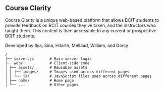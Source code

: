 Course Clarity
---------------------------

Course Clarity is a unique web-based platform that allows BCIT students to provide feedback on BCIT courses they’ve taken, and the instructors who taught them. This content is then accessible to any current or prospective BCIT students.

Developed by Ilya, Sina, Hitarth, Mellaad, William, and Darcy



```
/
├── server.js       # Main server logic
├── web/            # Client-side code
│ ├── assets/       # Reusable assets
│ │ ├── images/     # Images used across different pages
│ │ └── js/         # JavaScript files used across different pages
│ ├── home/         # Home page
│ └── ...           # Other pages
```